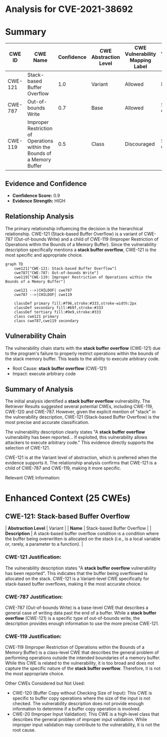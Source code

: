 # Analysis for CVE-2021-38692

# Summary
| CWE ID  | CWE Name  | Confidence | CWE Abstraction Level | CWE Vulnerability Mapping Label | CWE-Vulnerability Mapping Notes |
|--------------|---------------------------------------------------------------------------------------------------|------------|-----------------------|-----------------------------------|-----------------------------------|
| CWE-121 | Stack-based Buffer Overflow | 1.0 | Variant | Allowed | Primary CWE |
| CWE-787 | Out-of-bounds Write | 0.7 | Base | Allowed | Secondary Candidate |
| CWE-119 | Improper Restriction of Operations within the Bounds of a Memory Buffer | 0.5 | Class | Discouraged | Secondary Candidate |

## Evidence and Confidence

*   **Confidence Score:** 0.9
*   **Evidence Strength:** HIGH

## Relationship Analysis
The primary relationship influencing the decision is the hierarchical relationship. CWE-121 (Stack-based Buffer Overflow) is a variant of CWE-787 (Out-of-bounds Write) and a child of CWE-119 (Improper Restriction of Operations within the Bounds of a Memory Buffer). Since the vulnerability description specifically mentions a **stack buffer overflow**, CWE-121 is the most specific and appropriate choice.

```mermaid
graph TD
    cwe121["CWE-121: Stack-based Buffer Overflow"]
    cwe787["CWE-787: Out-of-bounds Write"]
    cwe119["CWE-119: Improper Restriction of Operations within the Bounds of a Memory Buffer"]
    
    cwe121 -->|CHILDOF| cwe787
    cwe787 -->|CHILDOF| cwe119
    
    classDef primary fill:#f96,stroke:#333,stroke-width:2px
    classDef secondary fill:#69f,stroke:#333
    classDef tertiary fill:#9e9,stroke:#333
    class cwe121 primary
    class cwe787,cwe119 secondary
```

## Vulnerability Chain
The vulnerability chain starts with the **stack buffer overflow** (CWE-121) due to the program's failure to properly restrict operations within the bounds of the stack memory buffer. This leads to the ability to execute arbitrary code.
  - Root Cause: **stack buffer overflow** (CWE-121)
  - Impact: execute arbitrary code

## Summary of Analysis
The initial analysis identified a **stack buffer overflow** vulnerability. The Retriever Results suggested several potential CWEs, including CWE-119, CWE-120 and CWE-787. However, given the explicit mention of "stack" in the vulnerability description, CWE-121 (Stack-based Buffer Overflow) is the most precise and accurate classification.

The vulnerability description clearly states "A **stack buffer overflow** vulnerability has been reported... If exploited, this vulnerability allows attackers to execute arbitrary code." This evidence directly supports the selection of CWE-121.

CWE-121 is at the Variant level of abstraction, which is preferred when the evidence supports it. The relationship analysis confirms that CWE-121 is a child of CWE-787 and CWE-119, making it more specific.

Relevant CWE Information:

# Enhanced Context (25 CWEs)

## CWE-121: Stack-based Buffer Overflow
| **Abstraction Level** | Variant |
| **Name** | Stack-based Buffer Overflow |
| **Description** | A stack-based buffer overflow condition is a condition where the buffer being overwritten is allocated on the stack (i.e., is a local variable or, rarely, a parameter to a function). |

### CWE-121 Justification:
The vulnerability description states "A **stack buffer overflow** vulnerability has been reported". This indicates that the buffer being overflowed is allocated on the stack. CWE-121 is a Variant-level CWE specifically for stack-based buffer overflows, making it the most accurate choice.

### CWE-787 Justification:
CWE-787 (Out-of-bounds Write) is a base-level CWE that describes a general case of writing data past the end of a buffer. While a **stack buffer overflow** (CWE-121) is a specific type of out-of-bounds write, the description provides enough information to use the more precise CWE-121.

### CWE-119 Justification:
CWE-119 (Improper Restriction of Operations within the Bounds of a Memory Buffer) is a class-level CWE that describes the general problem of performing operations outside the intended boundaries of a memory buffer. While this CWE is related to the vulnerability, it is too broad and does not capture the specific nature of the **stack buffer overflow**. Therefore, it is not the most appropriate choice.

Other CWEs Considered but Not Used:

*   CWE-120 (Buffer Copy without Checking Size of Input): This CWE is specific to buffer copy operations where the size of the input is not checked. The vulnerability description does not provide enough information to determine if a buffer copy operation is involved.
*   CWE-20 (Improper Input Validation): This CWE is a high-level class that describes the general problem of improper input validation. While improper input validation may contribute to the vulnerability, it is not the root cause.